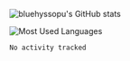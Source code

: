 ![bluehyssopu's GitHub stats](https://github-readme-stats.vercel.app/api?username=bluehyssopu)

![Most Used Languages](https://github-readme-stats.vercel.app/api/top-langs/?username=bluehyssopu)

<!--START_SECTION:waka-->

```txt
No activity tracked
```

<!--END_SECTION:waka-->

<!--
**bluehyssopu/bluehyssopu** is a ✨ _special_ ✨ repository because its `README.md` (this file) appears on your GitHub profile.

Here are some ideas to get you started:

- 🔭 I’m currently working on ...
- 🌱 I’m currently learning ...
- 👯 I’m looking to collaborate on ...
- 🤔 I’m looking for help with ...
- 💬 Ask me about ...
- 📫 How to reach me: ...
- 😄 Pronouns: ...
- ⚡ Fun fact: ...
-->
